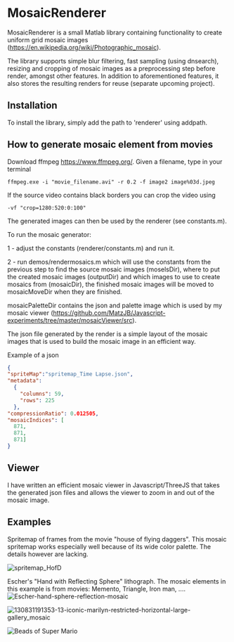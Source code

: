 # MosaicRenderer

MosaicRenderer is a small Matlab library containing functionality to create uniform grid mosaic images (https://en.wikipedia.org/wiki/Photographic_mosaic).

The library supports simple blur filtering, fast sampling (using dnsearch), resizing and cropping of mosaic images as a preprocessing step before render, amongst other features. In addition to aforementioned features, it also stores the resulting renders for reuse (separate upcoming project).


Installation
---
To install the library, simply add the path to 'renderer' using addpath.


How to generate mosaic element from movies
---
Download ffmpeg https://www.ffmpeg.org/. Given a filename, type in your terminal

```code
ffmpeg.exe -i "movie_filename.avi" -r 0.2 -f image2 image%03d.jpeg
```

If the source video contains black borders you can crop the video using

```code
-vf "crop=1280:520:0:100"
```

The generated images can then be used by the renderer (see constants.m).

To run the mosaic generator:

1 - adjust the constants (renderer/constants.m) and run it.

2 - run demos/rendermosaics.m which will use the constants from the previous step to find the source mosaic images (moselsDir), where to put the created mosaic images (outputDir) and which images to use to create mosaics from (mosaicDir), the finished mosaic images will be moved to mosaicMoveDir when they are finished.


mosaicPaletteDir contains the json and palette image which is used by my mosaic viewer (https://github.com/MatzJB/Javascript-experiments/tree/master/mosaicViewer/src).


The json file generated by the render is a simple layout of the mosaic images that is used to build the mosaic image in an efficient way.


Example of a json 
```json
{
"spriteMap":"spritemap_Time Lapse.json", 
"metadata": 
  {
    "columns": 59,
    "rows": 225
  },
"compressionRatio": 0.012505,
"mosaicIndices": [
  871,
  871,
  871]
}
```

Viewer
---
I have written an efficient mosaic viewer in Javascript/ThreeJS that takes the generated json files and allows the viewer to zoom in and out of the mosaic image.


Examples
---

Spritemap of frames from the movie "house of flying daggers". This mosaic spritemap works especially well because of its wide color palette. The details however are lacking.

![spritemap_HofD](https://user-images.githubusercontent.com/14231209/57585277-7e31be00-74e6-11e9-9dfd-f72b2d9ecfa8.jpg)

Escher's "Hand with Reflecting Sphere" lithograph. The mosaic elements in this example is from movies: Memento, Triangle, Iron man, ....
![Escher-hand-sphere-reflection-mosaic](https://cloud.githubusercontent.com/assets/14231209/22531619/6850075a-e8e2-11e6-8357-a450970149f6.jpg)

![130831191353-13-iconic-marilyn-restricted-horizontal-large-gallery_mosaic](https://user-images.githubusercontent.com/14231209/57584481-05c5ff80-74dc-11e9-8144-5b30e9ef435a.png)

![Beads of Super Mario](https://cloud.githubusercontent.com/assets/14231209/22531633/7b4ae0c8-e8e2-11e6-813d-feae336bccc4.png)

